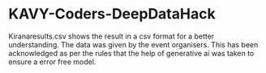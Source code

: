# KAVY-Coders-DeepDataHack

Kiranaresults.csv shows the result in a csv format for a better understanding.
The data was given by the event organisers.
This has been acknowledged as per the rules that the help of generative ai was taken to ensure a error free model.
